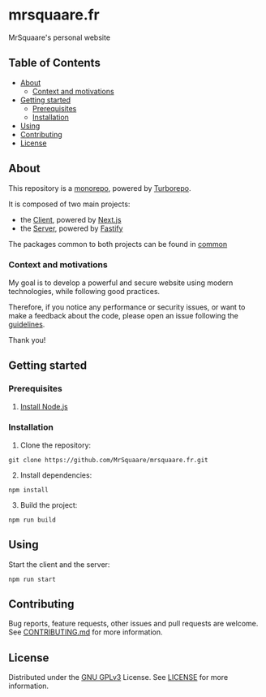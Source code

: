# mrsquaare.fr

MrSquaare's personal website

## Table of Contents

- [About](#about)
  - [Context and motivations](#context-and-motivations)
- [Getting started](#getting-started)
  - [Prerequisites](#prerequisites)
  - [Installation](#installation)
- [Using](#using)
- [Contributing](#contributing)
- [License](#license)

## About

This repository is a [monorepo](https://en.wikipedia.org/wiki/Monorepo), powered by [Turborepo](https://turborepo.org/).

It is composed of two main projects:

- the [Client](client), powered by [Next.js](https://nextjs.org/)
- the [Server](server), powered by [Fastify](https://www.fastify.io/)

The packages common to both projects can be found in [common](common)

### Context and motivations

My goal is to develop a powerful and secure website using modern technologies, while following good practices.

Therefore, if you notice any performance or security issues, or want to make a feedback about the code, please open an issue following the [guidelines](GUIDELINES.md#issue).

Thank you!

## Getting started

### Prerequisites

1. [Install Node.js](https://nodejs.org/en/download/)

### Installation

1. Clone the repository:

```shell script
git clone https://github.com/MrSquaare/mrsquaare.fr.git
```

2. Install dependencies:

```shell script
npm install
```

3. Build the project:

```shell script
npm run build
```

## Using

Start the client and the server:

```shell script
npm run start
```

## Contributing

Bug reports, feature requests, other issues and pull requests are welcome.
See [CONTRIBUTING.md](CONTRIBUTING.md) for more information.

## License

Distributed under the [GNU GPLv3](https://choosealicense.com/licenses/gpl-3.0/) License.
See [LICENSE](LICENSE) for more information.
